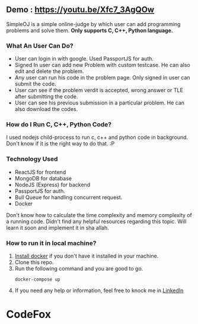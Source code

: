 ## Demo : https://youtu.be/Xfc7_3AgQOw

SimpleOJ is a simple online-judge by which user can add programming problems and solve them.
**Only supports C, C++, Python language.**


### What An User Can Do?
 - User can login in with google. Used PassportJS for auth.
 - Signed In user can add new Problem with custom testcase. He can also edit and delete the problem.
 - Any user can run his code in the problem page. Only signed in user can submit the code.
 - User can see if the problem verdit is accepted, wrong answer or TLE after submitting the code. 
 - User can see his previous submission in a particular problem. He can also download the codes.

### How do I Run C, C++, Python Code?
I used nodejs child-process to run c, c++ and python code in background. Don't know if it is the right way to do that. :P

### Technology Used
  - ReactJS for frontend
  - MongoDB for database
  - NodeJS (Express) for backend
  - PassportJS for auth.
  - Bull Queue for handling concurrent request.
  - Docker

Don't know how to calculate the time complexity and memory complexity of a running code. Didn't find any helpful resources regarding this topic. Will learn it soon and implement it in sha allah.

### How to run it in local machine?
1. <a href="https://docs.docker.com/engine/install/">Install docker</a> if you don't have it installed in your machine.
2. Clone this repo.
3. Run the following command and you are good to go.
   ```
   docker-compose up
   ```
4. If you need any help or information, feel free to knock me in <a href="https://linkedin.com/in/ahnafhasan144">LinkedIn</a>
# CodeFox
